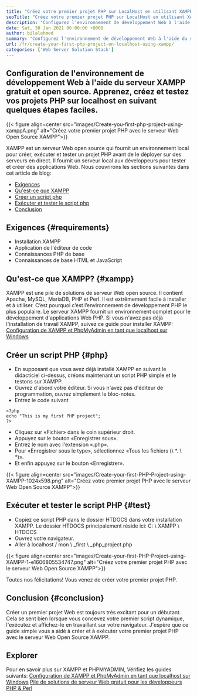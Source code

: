 ```yaml
---
title: "Créez votre premier projet PHP sur LocalHost en utilisant XAMPP '" 
seoTitle: "Créez votre premier projet PHP sur LocalHost en utilisant XAMPP" 
description: "Configurez l'environnement de développement Web à l'aide du serveur Web gratuit et open source XAMPP. Créez et testez vos projets PHP sur LocalHost en suivant quelques étapes faciles." 
date: Sat, 30 Jan 2021 06:00:06 +0000
author: bilalahmed
summary: "Configurez l'environnement de développement Web à l'aide du serveur XAMPP gratuit et open source. Apprenez, créez et testez vos projets PHP sur localhost en suivant quelques étapes faciles." 
url: /fr/create-your-first-php-project-on-localhost-using-xampp/
categories: ['Web Server Solution Stack']
---
```


## Configuration de l'environnement de développement Web à l'aide du serveur XAMPP gratuit et open source. Apprenez, créez et testez vos projets PHP sur localhost en suivant quelques étapes faciles.

{{< figure align=center src="images/Create-you-first-php-project-using-xamppA.png" alt="Créez votre premier projet PHP avec le serveur Web Open Source XAMPP">}}

XAMPP est un serveur Web open source qui fournit un environnement local pour créer, exécuter et tester un projet PHP avant de le déployer sur des serveurs en direct. Il fournit un serveur local aux développeurs pour tester et créer des applications Web. Nous couvrirons les sections suivantes dans cet article de blog:
  * [Exigences][2]
  * [Qu'est-ce que XAMPP][3]
  * [Créer un script php][4]
  * [Exécuter et tester le script php][5]
  * [Conclusion][6]

## Exigences {#requirements}

  * Installation XAMPP
  * Application de l'éditeur de code
  * Connaissances PHP de base
  * Connaissances de base HTML et JavaScript

## Qu'est-ce que XAMPP? {#xampp}

XAMPP est une pile de solutions de serveur Web open source. Il contient Apache, MySQL, MariaDB, PHP et Perl. Il est extrêmement facile à installer et à utiliser. C’est pourquoi c’est l’environnement de développement PHP le plus populaire. Le serveur XAMPP fournit un environnement complet pour le développement d'applications Web PHP. Si vous n'avez pas déjà l'installation de travail XAMPP, suivez ce guide pour installer XAMPP:
[Configuration de XAMPP et PhpMyAdmin en tant que localhost sur Windows][7]

## Créer un script PHP {#php}

  * En supposant que vous avez déjà installé XAMPP en suivant le didacticiel ci-dessus, créons maintenant un script PHP simple et le testons sur XAMPP.
  * Ouvrez d'abord votre éditeur. Si vous n'avez pas d'éditeur de programmation, ouvrez simplement le bloc-notes.
  * Entrez le code suivant
```
<?php
echo "This is my first PHP project";
?>
```
  * Cliquez sur «Fichier» dans le coin supérieur droit.
  * Appuyez sur le bouton «Enregistrer sous».
  * Entrez le nom avec l'extension «.php».
  * Pour «Enregistrer sous le type», sélectionnez «Tous les fichiers (\ *. \ *)».
  * Et enfin appuyez sur le bouton «Enregistrer».

{{< figure align=center src="images/Create-your-first-PHP-Project-using-XAMPP-1024x598.png" alt="Créez votre premier projet PHP avec le serveur Web Open Source XAMPP">}}


## Exécuter et tester le script PHP {#test}

  * Copiez ce script PHP dans le dossier HTDOCS dans votre installation XAMPP. Le dossier HTDOCS principalement réside ici: C: \ XAMPP \ HTDOCS
  * Ouvrez votre navigateur.
  * Aller à localhost / mon \ _first \ _php_project.php

{{< figure align=center src="images/Create-your-first-PHP-Project-using-XAMPP-1-e1606805534747.png" alt="Créez votre premier projet PHP avec le serveur Web Open Source XAMPP">}}

Toutes nos félicitations! Vous venez de créer votre premier projet PHP.

## Conclusion {#conclusion}

Créer un premier projet Web est toujours très excitant pour un débutant. Cela se sent bien lorsque vous concevez votre premier script dynamique, l'exécutez et affichez-le en travaillant sur votre navigateur. J'espère que ce guide simple vous a aidé à créer et à exécuter votre premier projet PHP avec le serveur Web Open Source XAMPP.

## Explorer
Pour en savoir plus sur XAMPP et PHPMYADMIN, Vérifiez les guides suivants:
[Configuration de XAMPP et PhpMyAdmin en tant que localhost sur Windows][7]
[Pile de solutions de serveur Web gratuit pour les développeurs PHP & Perl][1]



[1]: https://products.containerize.com/solution-stack/xampp
[2]: #requirements
[3]: #xampp
[4]: #php
[5]: #test
[6]: #conclusion
[7]: https://blog.containerize.com/database-management-software/how-to-setup-xampp-and-phpmyadmin-as-localhost-on-windows/
